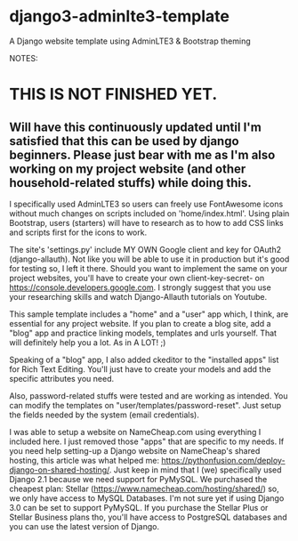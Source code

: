 # django3-adminlte3-template
A Django website template using AdminLTE3 &amp; Bootstrap theming

NOTES:
# THIS IS NOT FINISHED YET. #
## Will have this continuously updated until I'm satisfied that this can be used by django beginners. Please just bear with me as I'm also working on my project website (and other household-related stuffs) while doing this. ##

I specifically used AdminLTE3 so users can freely use FontAwesome icons without much changes on scripts included on 'home/index.html'.
Using plain Bootstrap, users (starters) will have to research as to how to add CSS links and scripts first for the icons to work.

The site's 'settings.py' include MY OWN Google client and key for OAuth2 (django-allauth). Not like you will be able to use it in production but it's good for testing so, I left it there. Should you want to implement the same on your project websites, you'll have to create your own client-key-secret- on https://console.developers.google.com. I strongly suggest that you use your researching skills and watch Django-Allauth tutorials on Youtube.

This sample template includes a "home" and a "user" app which, I think, are essential for any project website. If you plan to create a blog site, add a "blog" app and practice linking models, templates and urls yourself. That will definitely help you a lot. As in A LOT! ;)

Speaking of a "blog" app, I also added ckeditor to the "installed apps" list for Rich Text Editing. You'll just have to create your models and add the specific attributes you need.

Also, password-related stuffs were tested and are working as intended. You can modify the templates on "user/templates/password-reset". Just setup the fields needed by the system (email credentials).



I was able to setup a website on NameCheap.com using everything I included here. I just removed those "apps" that are specific to my needs.
If you need help setting-up a Django website on NameCheap's shared hosting, this article was what helped me: https://pythonfusion.com/deploy-django-on-shared-hosting/. Just keep in mind that I (we) specifically used Django 2.1 because we need support for PyMySQL. We purchased the cheapest plan: Stellar (https://www.namecheap.com/hosting/shared/) so, we only have access to MySQL Databases. I'm not sure yet if using Django 3.0 can be set to support PyMySQL. If you purchase the Stellar Plus or Stellar Business plans tho, you'll have access to PostgreSQL databases and you can use the latest version of Django.


 
